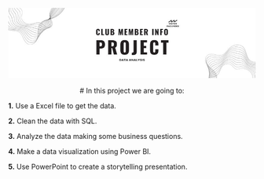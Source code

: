 ![Banner](<Club Member Info.jpg>)

<p style="text-align: center;">
# In this project we are going to:

**1.** Use a Excel file to get the data.

**2.** Clean the data with SQL.

**3.** Analyze the data making some business questions.

**4.** Make a data visualization using Power BI.

**5.** Use PowerPoint to create a storytelling presentation.
</p>